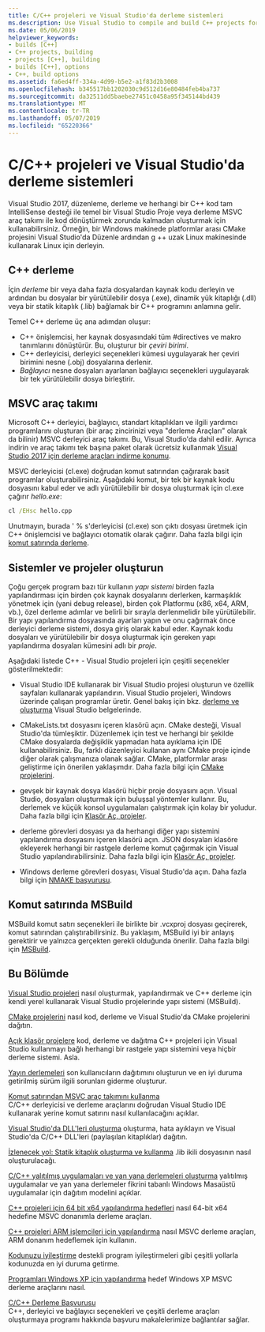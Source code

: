```yaml
---
title: C/C++ projeleri ve Visual Studio'da derleme sistemleri
ms.description: Use Visual Studio to compile and build C++ projects for Windows, ARM or Linux based on any project system.
ms.date: 05/06/2019
helpviewer_keywords:
- builds [C++]
- C++ projects, building
- projects [C++], building
- builds [C++], options
- C++, build options
ms.assetid: fa6ed4ff-334a-4d99-b5e2-a1f83d2b3008
ms.openlocfilehash: b345517bb1202030c9d512d16e80484feb4ba737
ms.sourcegitcommit: da32511dd5baebe27451c0458a95f345144bd439
ms.translationtype: MT
ms.contentlocale: tr-TR
ms.lasthandoff: 05/07/2019
ms.locfileid: "65220366"
---
```

# <a name="cc-projects-and-build-systems-in-visual-studio"></a>C/C++ projeleri ve Visual Studio'da derleme sistemleri

Visual Studio 2017, düzenleme, derleme ve herhangi bir C++ kod tam IntelliSense desteği ile temel bir Visual Studio Proje veya derleme MSVC araç takımı ile kod dönüştürmek zorunda kalmadan oluşturmak için kullanabilirsiniz. Örneğin, bir Windows makinede platformlar arası CMake projesini Visual Studio'da Düzenle ardından g ++ uzak Linux makinesinde kullanarak Linux için derleyin.

## <a name="c-compilation"></a>C++ derleme

İçin *derleme* bir veya daha fazla dosyalardan kaynak kodu derleyin ve ardından bu dosyalar bir yürütülebilir dosya (.exe), dinamik yük kitaplığı (.dll) veya bir statik kitaplık (.lib) bağlamak bir C++ programını anlamına gelir. 

Temel C++ derleme üç ana adımdan oluşur:

- C++ önişlemcisi, her kaynak dosyasındaki tüm #directives ve makro tanımlarını dönüştürür. Bu, oluşturur bir *çeviri birimi*.
- C++ derleyicisi, derleyici seçenekleri kümesi uygulayarak her çeviri birimini nesne (.obj) dosyalarına derlenir.
- *Bağlayıcı* nesne dosyaları ayarlanan bağlayıcı seçenekleri uygulayarak bir tek yürütülebilir dosya birleştirir. 

## <a name="the-msvc-toolset"></a>MSVC araç takımı

Microsoft C++ derleyici, bağlayıcı, standart kitaplıkları ve ilgili yardımcı programlarını oluşturan (bir araç zincirinizi veya "derleme Araçları" olarak da bilinir) MSVC derleyici araç takımı. Bu, Visual Studio'da dahil edilir. Ayrıca indirin ve araç takımı tek başına paket olarak ücretsiz kullanmak [Visual Studio 2017 için derleme araçları indirme konumu](https://visualstudio.microsoft.com/downloads/#build-tools-for-visual-studio-2017).

MSVC derleyicisi (cl.exe) doğrudan komut satırından çağırarak basit programlar oluşturabilirsiniz. Aşağıdaki komut, bir tek bir kaynak kodu dosyasını kabul eder ve adlı yürütülebilir bir dosya oluşturmak için cl.exe çağırır *hello.exe*: 

```cmd
cl /EHsc hello.cpp
```
Unutmayın, burada ' % s'derleyicisi (cl.exe) son çıktı dosyası üretmek için C++ önişlemcisi ve bağlayıcı otomatik olarak çağırır.  Daha fazla bilgi için [komut satırında derleme](building-on-the-command-line.md).

## <a name="build-systems-and-projects"></a>Sistemler ve projeler oluşturun

Çoğu gerçek program bazı tür kullanın *yapı sistemi* birden fazla yapılandırması için birden çok kaynak dosyalarını derlerken, karmaşıklık yönetmek için (yani debug release), birden çok Platformu (x86, x64, ARM, vb.), özel derleme adımlar ve belirli bir sırayla derlenmelidir bile yürütülebilir. Bir yapı yapılandırma dosyasında ayarları yapın ve onu çağırmak önce derleyici derleme sistemi, dosya giriş olarak kabul eder. Kaynak kodu dosyaları ve yürütülebilir bir dosya oluşturmak için gereken yapı yapılandırma dosyaları kümesini adlı bir *proje*. 

Aşağıdaki listede C++ - Visual Studio projeleri için çeşitli seçenekler gösterilmektedir:

- Visual Studio IDE kullanarak bir Visual Studio projesi oluşturun ve özellik sayfaları kullanarak yapılandırın. Visual Studio projeleri, Windows üzerinde çalışan programlar üretir. Genel bakış için bkz. [derleme ve oluşturma](/visualstudio/ide/compiling-and-building-in-visual-studio) Visual Studio belgelerinde.

- CMakeLists.txt dosyasını içeren klasörü açın. CMake desteği, Visual Studio'da tümleşiktir. Düzenlemek için test ve herhangi bir şekilde CMake dosyalarda değişiklik yapmadan hata ayıklama için IDE kullanabilirsiniz. Bu, farklı düzenleyici kullanan aynı CMake proje içinde diğer olarak çalışmanıza olanak sağlar. CMake, platformlar arası geliştirme için önerilen yaklaşımdır. Daha fazla bilgi için [CMake projelerini](cmake-projects-in-visual-studio.md).
 
- gevşek bir kaynak dosya klasörü hiçbir proje dosyasını açın. Visual Studio, dosyaları oluşturmak için buluşsal yöntemler kullanır. Bu, derlemek ve küçük konsol uygulamaları çalıştırmak için kolay bir yoludur. Daha fazla bilgi için [Klasör Aç, projeler](open-folder-projects-cpp.md).

- derleme görevleri dosyası ya da herhangi diğer yapı sistemini yapılandırma dosyasını içeren klasörü açın. JSON dosyaları klasöre ekleyerek herhangi bir rastgele derleme komut çağırmak için Visual Studio yapılandırabilirsiniz. Daha fazla bilgi için [Klasör Aç, projeler](open-folder-projects-cpp.md).
 
- Windows derleme görevleri dosyası, Visual Studio'da açın. Daha fazla bilgi için [NMAKE başvurusu](reference/nmake-reference.md).

## <a name="msbuild-from-the-command-line"></a>Komut satırında MSBuild 

MSBuild komut satırı seçenekleri ile birlikte bir .vcxproj dosyası geçirerek, komut satırından çalıştırabilirsiniz. Bu yaklaşım, MSBuild iyi bir anlayış gerektirir ve yalnızca gerçekten gerekli olduğunda önerilir. Daha fazla bilgi için [MSBuild](msbuild-visual-cpp.md).

## <a name="in-this-section"></a>Bu Bölümde

[Visual Studio projeleri](creating-and-managing-visual-cpp-projects.md) nasıl oluşturmak, yapılandırmak ve C++ derleme için kendi yerel kullanarak Visual Studio projelerinde yapı sistemi (MSBuild).

[CMake projelerini](cmake-projects-in-visual-studio.md) nasıl kod, derleme ve Visual Studio'da CMake projelerini dağıtın.

[Açık klasör projelere](open-folder-projects-cpp.md) kod, derleme ve dağıtma C++ projeleri için Visual Studio kullanmayı bağlı herhangi bir rastgele yapı sistemini veya hiçbir derleme sistemi. Asla. 

[Yayın derlemeleri](release-builds.md) son kullanıcıların dağıtımını oluşturun ve en iyi duruma getirilmiş sürüm ilgili sorunları giderme oluşturur.

[Komut satırından MSVC araç takımını kullanma](building-on-the-command-line.md)<br/>
C/C++ derleyicisi ve derleme araçlarını doğrudan Visual Studio IDE kullanarak yerine komut satırını nasıl kullanılacağını açıklar.

[Visual Studio'da DLL'leri oluşturma](dlls-in-visual-cpp.md) oluşturma, hata ayıklayın ve Visual Studio'da C/C++ DLL'leri (paylaşılan kitaplıklar) dağıtın.

[İzlenecek yol: Statik kitaplık oluşturma ve kullanma](walkthrough-creating-and-using-a-static-library-cpp.md) .lib ikili dosyasının nasıl oluşturulacağı.

[C/C++ yalıtılmış uygulamaları ve yan yana derlemeleri oluşturma](building-c-cpp-isolated-applications-and-side-by-side-assemblies.md) yalıtılmış uygulamalar ve yan yana derlemeler fikrini tabanlı Windows Masaüstü uygulamalar için dağıtım modelini açıklar.

[C++ projeleri için 64 bit x64 yapılandırma hedefleri](configuring-programs-for-64-bit-visual-cpp.md) nasıl 64-bit x64 hedefine MSVC donanımla derleme araçları.

[C++ projeleri ARM işlemcileri için yapılandırma](configuring-programs-for-arm-processors-visual-cpp.md) nasıl MSVC derleme araçları, ARM donanım hedeflemek için kullanın.

[Kodunuzu iyileştirme](optimizing-your-code.md) destekli program iyileştirmeleri gibi çeşitli yollarla kodunuzda en iyi duruma getirme.

[Programları Windows XP için yapılandırma](configuring-programs-for-windows-xp.md) hedef Windows XP MSVC derleme araçlarını nasıl.

[C/C++ Derleme Başvurusu](reference/c-cpp-building-reference.md)<br/>
C++, derleyici ve bağlayıcı seçenekleri ve çeşitli derleme araçları oluşturmaya programı hakkında başvuru makalelerimize bağlantılar sağlar.
